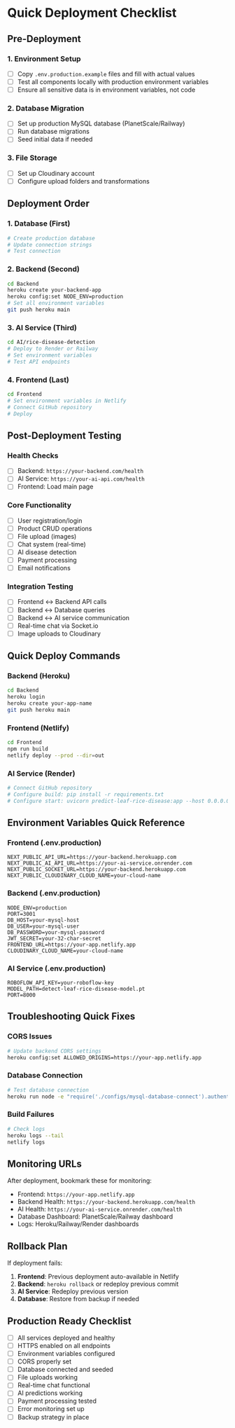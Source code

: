 # Quick Deployment Checklist

## Pre-Deployment

### 1. Environment Setup
- [ ] Copy `.env.production.example` files and fill with actual values
- [ ] Test all components locally with production environment variables
- [ ] Ensure all sensitive data is in environment variables, not code

### 2. Database Migration
- [ ] Set up production MySQL database (PlanetScale/Railway)
- [ ] Run database migrations
- [ ] Seed initial data if needed

### 3. File Storage
- [ ] Set up Cloudinary account
- [ ] Configure upload folders and transformations

## Deployment Order

### 1. Database (First)
```bash
# Create production database
# Update connection strings
# Test connection
```

### 2. Backend (Second)
```bash
cd Backend
heroku create your-backend-app
heroku config:set NODE_ENV=production
# Set all environment variables
git push heroku main
```

### 3. AI Service (Third)
```bash
cd AI/rice-disease-detection
# Deploy to Render or Railway
# Set environment variables
# Test API endpoints
```

### 4. Frontend (Last)
```bash
cd Frontend
# Set environment variables in Netlify
# Connect GitHub repository
# Deploy
```

## Post-Deployment Testing

### Health Checks
- [ ] Backend: `https://your-backend.com/health`
- [ ] AI Service: `https://your-ai-api.com/health`
- [ ] Frontend: Load main page

### Core Functionality
- [ ] User registration/login
- [ ] Product CRUD operations
- [ ] File upload (images)
- [ ] Chat system (real-time)
- [ ] AI disease detection
- [ ] Payment processing
- [ ] Email notifications

### Integration Testing
- [ ] Frontend ↔ Backend API calls
- [ ] Backend ↔ Database queries
- [ ] Backend ↔ AI service communication
- [ ] Real-time chat via Socket.io
- [ ] Image uploads to Cloudinary

## Quick Deploy Commands

### Backend (Heroku)
```bash
cd Backend
heroku login
heroku create your-app-name
git push heroku main
```

### Frontend (Netlify)
```bash
cd Frontend
npm run build
netlify deploy --prod --dir=out
```

### AI Service (Render)
```bash
# Connect GitHub repository
# Configure build: pip install -r requirements.txt
# Configure start: uvicorn predict-leaf-rice-disease:app --host 0.0.0.0 --port $PORT
```

## Environment Variables Quick Reference

### Frontend (.env.production)
```
NEXT_PUBLIC_API_URL=https://your-backend.herokuapp.com
NEXT_PUBLIC_AI_API_URL=https://your-ai-service.onrender.com
NEXT_PUBLIC_SOCKET_URL=https://your-backend.herokuapp.com
NEXT_PUBLIC_CLOUDINARY_CLOUD_NAME=your-cloud-name
```

### Backend (.env.production)
```
NODE_ENV=production
PORT=3001
DB_HOST=your-mysql-host
DB_USER=your-mysql-user
DB_PASSWORD=your-mysql-password
JWT_SECRET=your-32-char-secret
FRONTEND_URL=https://your-app.netlify.app
CLOUDINARY_CLOUD_NAME=your-cloud-name
```

### AI Service (.env.production)
```
ROBOFLOW_API_KEY=your-roboflow-key
MODEL_PATH=detect-leaf-rice-disease-model.pt
PORT=8000
```

## Troubleshooting Quick Fixes

### CORS Issues
```bash
# Update backend CORS settings
heroku config:set ALLOWED_ORIGINS=https://your-app.netlify.app
```

### Database Connection
```bash
# Test database connection
heroku run node -e "require('./configs/mysql-database-connect').authenticate().then(() => console.log('OK')).catch(console.error)"
```

### Build Failures
```bash
# Check logs
heroku logs --tail
netlify logs
```

## Monitoring URLs

After deployment, bookmark these for monitoring:

- Frontend: `https://your-app.netlify.app`
- Backend Health: `https://your-backend.herokuapp.com/health`
- AI Health: `https://your-ai-service.onrender.com/health`
- Database Dashboard: PlanetScale/Railway dashboard
- Logs: Heroku/Railway/Render dashboards

## Rollback Plan

If deployment fails:

1. **Frontend**: Previous deployment auto-available in Netlify
2. **Backend**: `heroku rollback` or redeploy previous commit
3. **AI Service**: Redeploy previous version
4. **Database**: Restore from backup if needed

## Production Ready Checklist

- [ ] All services deployed and healthy
- [ ] HTTPS enabled on all endpoints
- [ ] Environment variables configured
- [ ] CORS properly set
- [ ] Database connected and seeded
- [ ] File uploads working
- [ ] Real-time chat functional
- [ ] AI predictions working
- [ ] Payment processing tested
- [ ] Error monitoring set up
- [ ] Backup strategy in place
